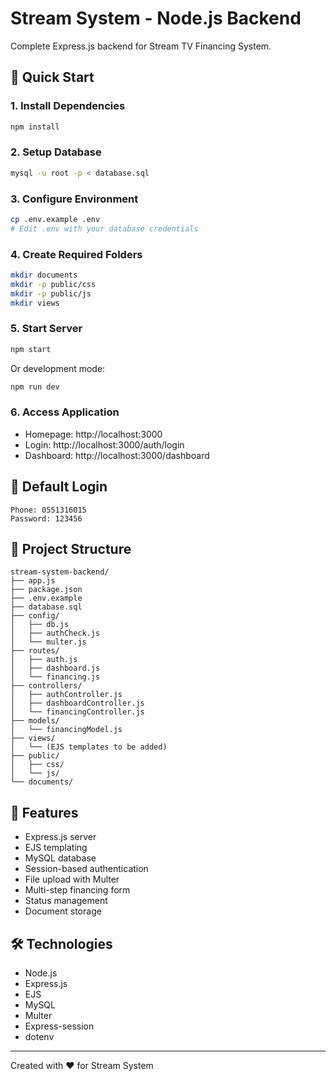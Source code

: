 # Stream System - Node.js Backend

Complete Express.js backend for Stream TV Financing System.

## 🚀 Quick Start

### 1. Install Dependencies
```bash
npm install
```

### 2. Setup Database
```bash
mysql -u root -p < database.sql
```

### 3. Configure Environment
```bash
cp .env.example .env
# Edit .env with your database credentials
```

### 4. Create Required Folders
```bash
mkdir documents
mkdir -p public/css
mkdir -p public/js
mkdir views
```

### 5. Start Server
```bash
npm start
```

Or development mode:
```bash
npm run dev
```

### 6. Access Application
- Homepage: http://localhost:3000
- Login: http://localhost:3000/auth/login
- Dashboard: http://localhost:3000/dashboard

## 🔐 Default Login

```
Phone: 0551316015
Password: 123456
```

## 📁 Project Structure

```
stream-system-backend/
├── app.js
├── package.json
├── .env.example
├── database.sql
├── config/
│   ├── db.js
│   ├── authCheck.js
│   └── multer.js
├── routes/
│   ├── auth.js
│   ├── dashboard.js
│   └── financing.js
├── controllers/
│   ├── authController.js
│   ├── dashboardController.js
│   └── financingController.js
├── models/
│   └── financingModel.js
├── views/
│   └── (EJS templates to be added)
├── public/
│   ├── css/
│   └── js/
└── documents/
```

## 📝 Features

- Express.js server
- EJS templating
- MySQL database
- Session-based authentication
- File upload with Multer
- Multi-step financing form
- Status management
- Document storage

## 🛠️ Technologies

- Node.js
- Express.js
- EJS
- MySQL
- Multer
- Express-session
- dotenv

---

Created with ❤️ for Stream System
